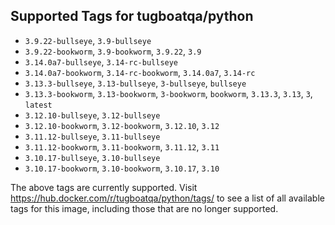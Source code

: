 ## Supported Tags for tugboatqa/python

* `3.9.22-bullseye`, `3.9-bullseye`
* `3.9.22-bookworm`, `3.9-bookworm`, `3.9.22`, `3.9`
* `3.14.0a7-bullseye`, `3.14-rc-bullseye`
* `3.14.0a7-bookworm`, `3.14-rc-bookworm`, `3.14.0a7`, `3.14-rc`
* `3.13.3-bullseye`, `3.13-bullseye`, `3-bullseye`, `bullseye`
* `3.13.3-bookworm`, `3.13-bookworm`, `3-bookworm`, `bookworm`, `3.13.3`, `3.13`, `3`, `latest`
* `3.12.10-bullseye`, `3.12-bullseye`
* `3.12.10-bookworm`, `3.12-bookworm`, `3.12.10`, `3.12`
* `3.11.12-bullseye`, `3.11-bullseye`
* `3.11.12-bookworm`, `3.11-bookworm`, `3.11.12`, `3.11`
* `3.10.17-bullseye`, `3.10-bullseye`
* `3.10.17-bookworm`, `3.10-bookworm`, `3.10.17`, `3.10`

The above tags are currently supported. Visit https://hub.docker.com/r/tugboatqa/python/tags/ to see a list of all available tags for this image, including those that are no longer supported.
